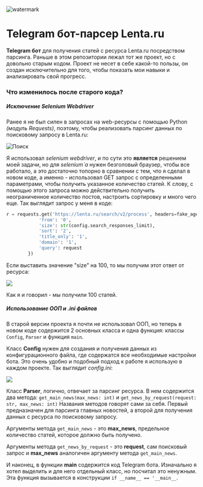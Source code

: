 ![watermark](https://i.ibb.co/BTRHNCZ/d-Txp-Pi9l-Df.png)
# Telegram бот-парсер Lenta.ru

**Telegram бот** для получения статей с ресурса Lenta.ru посредством парсинга. Раньше в этом репозитории лежал тот же проект, но с довольно старым кодом. Проект не несет в себе какой-то пользы, он создан исключительно для того, чтобы показать мои навыки и анализировать свой прогресс.

### Что изменилось после старого кода?
##### Исключение Selenium Webdriver

Ранее я не был силен в запросах на web-ресурсы с помощью Python *(модуль Requests)*, поэтому, чтобы реализовать парсинг данных по поисковому запросу в Lenta.ru:

![Поиск](https://i.ibb.co/nwM1H8h/Screenshot-3.png "Поисковая строка на сайте Lenta.ru")

Я использовал *selenium webdriver*, и по сути это **является** решением моей задачи, но для *selenium`а* нужен безголовый браузер, чтобы все работало, а это достаточно топорно в сравнении с тем, что я сделал в новом коде, а именно - использовал GET запрос с определенными параметрами, чтобы получить указанное количество статей. К слову, с помощью этого запроса можно действительно получить неограниченное количество постов, настроить сортировку и много чего еще. Так выглядит запрос у меня в коде:

```python
r = requests.get('https://lenta.ru/search/v2/process', headers=fake_agent, params={
            'from': '0',
            'size': str(config.search_responses_limit),
            'sort': '2',
            'title_only': '1',
            'domain': '1',
            'query': request
        })
```

Если выставить значение "size" на 100, то мы получим этот ответ от ресурса:

![](https://i.ibb.co/vBJDy0n/image.png)

Как я и говорил - мы получили 100  статей.

##### Использование ООП и .ini файлов
В старой версии проекта я почти не использовал ООП, но теперь в новом коде содержится 2 основных класса и одна функция: классы `Config`, `Parser` и функция `main`. 

Класс **Config** нужен для создания и получения данных из конфигурационного файла, где содержатся все необходимые настройки бота. Это очень удобно и подобный подход к работе я использую в каждом проекте. Так выглядит *config.ini*:

![](https://i.ibb.co/tCNF1z9/image.png)

Класс **Parser**, логично, отвечает за парсинг ресурса. В нем содержится два метода: `get_main_news(max_news: int)` и `get_news_by_request(request: str, max_news: int)`
Названия методов говорят сами за себя. Первый предназначен для парсинга главных новостей, а второй для получения данных с ресурса по поисковому запросу. 

Аргументы метода `get_main_news` - это **max_news**, предельное количество статей, которое должно быть получено.

Аргументы метода `get_news_by_request` - это **request**, сам поисковый запрос и **max_news** аналогичен аргументу метода `get_main_news`.

И наконец, в функции **main** содержится код Telegram бота. Изначально я хотел выделить и для него отдельный класс, но посчитал это ненужным. Эта функция вызывается в конструкции `if __name__ == '__main__`.
